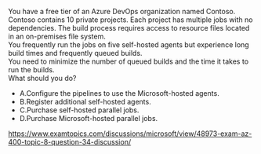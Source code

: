 You have a free tier of an Azure DevOps organization named Contoso. Contoso contains 10 private projects. Each project has multiple jobs with no dependencies. The build process requires access to resource files located in an on-premises file system.<br/>You frequently run the jobs on five self-hosted agents but experience long build times and frequently queued builds.<br/>You need to minimize the number of queued builds and the time it takes to run the builds.<br/>What should you do?<br/><ul><li class="multi-choice-item"><span class="multi-choice-letter" data-choice-letter="A">A.</span>Configure the pipelines to use the Microsoft-hosted agents.</li><li class="multi-choice-item correct-hidden"><span class="multi-choice-letter" data-choice-letter="B">B.</span>Register additional self-hosted agents.</li><li class="multi-choice-item"><span class="multi-choice-letter" data-choice-letter="C">C.</span>Purchase self-hosted parallel jobs.</li><li class="multi-choice-item"><span class="multi-choice-letter" data-choice-letter="D">D.</span>Purchase Microsoft-hosted parallel jobs.</li></ul><p><a href="https://www.examtopics.com/discussions/microsoft/view/48973-exam-az-400-topic-8-question-34-discussion/">https://www.examtopics.com/discussions/microsoft/view/48973-exam-az-400-topic-8-question-34-discussion/</a></p><script src="https://giscus.app/client.js"                    data-repo="azsamples/az204"                    data-repo-id="R_kgDOMRXzDQ"                    data-category="General"                    data-category-id="DIC_kwDOMRXzDc4Cgi27"                    data-mapping="pathname"                    data-strict="0"                    data-reactions-enabled="0"                    data-emit-metadata="0"                    data-input-position="bottom"                    data-theme="preferred_color_scheme"                    data-lang="en"                    crossorigin="anonymous"                    async>                    </script>